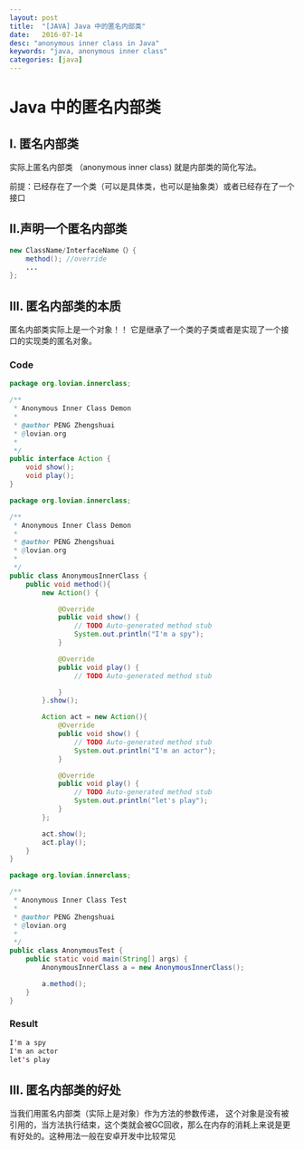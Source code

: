 ```yaml
---
layout: post
title:  "[JAVA] Java 中的匿名内部类"
date:   2016-07-14
desc: "anonymous inner class in Java"
keywords: "java, anonymous inner class"
categories: [java]
---
```


# Java 中的匿名内部类

## I. 匿名内部类

实际上匿名内部类 （anonymous inner class) 就是内部类的简化写法。

前提：已经存在了一个类（可以是具体类，也可以是抽象类）或者已经存在了一个接口

## II.声明一个匿名内部类

```java
new ClassName/InterfaceName（）{
	method(); //override
	...
};
```

## III. 匿名内部类的本质

匿名内部类实际上是一个对象！！ 它是继承了一个类的子类或者是实现了一个接口的实现类的匿名对象。


### Code

```java
package org.lovian.innerclass;

/**
 * Anonymous Inner Class Demon
 *
 * @author PENG Zhengshuai
 * @lovian.org
 *
 */
public interface Action {
	void show();
	void play();
}
```

```java
package org.lovian.innerclass;

/**
 * Anonymous Inner Class Demon
 *
 * @author PENG Zhengshuai
 * @lovian.org
 *
 */
public class AnonymousInnerClass {
	public void method(){
		new Action() {

			@Override
			public void show() {
				// TODO Auto-generated method stub
				System.out.println("I'm a spy");
			}

			@Override
			public void play() {
				// TODO Auto-generated method stub

			}
		}.show();

		Action act = new Action(){
			@Override
			public void show() {
				// TODO Auto-generated method stub
				System.out.println("I'm an actor");
			}

			@Override
			public void play() {
				// TODO Auto-generated method stub
				System.out.println("let's play");
			}
		};

		act.show();
		act.play();
	}
}
```

```java
package org.lovian.innerclass;

/**
 * Anonymous Inner Class Test
 *
 * @author PENG Zhengshuai
 * @lovian.org
 *
 */
public class AnonymousTest {
	public static void main(String[] args) {
		AnonymousInnerClass a = new AnonymousInnerClass();

		a.method();
	}
}

```

### Result

```java
I'm a spy
I'm an actor
let's play
```

## III. 匿名内部类的好处

当我们用匿名内部类（实际上是对象）作为方法的参数传递， 这个对象是没有被引用的，当方法执行结束，这个类就会被GC回收，那么在内存的消耗上来说是更有好处的。这种用法一般在安卓开发中比较常见
